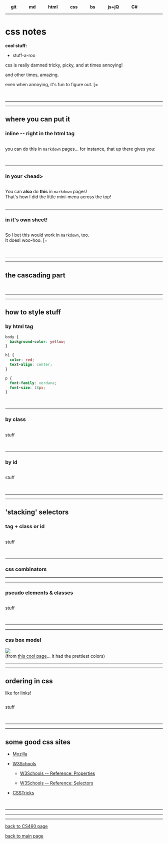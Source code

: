 <style> 
ul.nav_ul {
  list-style-type: none; margin: 0; padding: 0;
}
li.nav_li {
  display: inline; text-decoration: none; font-weight: bold; padding-left: 18px; padding-right: 18px;
}
/* gotta do Link-Visited-Hover-Active */
  a.nav_a:link { /* just plain link in it's start state */
    text-decoration: none;                      }
  a.nav_a:visited { text-decoration: none; }
  a.nav_a:hover { text-decoration: none;   color: #9900ff; }
  a.nav_a:active { text-decoration: none; }
</style>

<link rel="stylesheet" type="text/css" href="https:/Stormy9.github.io/CS460/references/styling/mystyles_b.css">

<ul class="nav_ul">
  <a class="nav_a" href="https:/Stormy9.github.io/CS460/references/git/"><li class="nav_li">git</li></a>
  <a class="nav_a" href="https:/Stormy9.github.io/CS460/references/markdown/"><li class="nav_li">md</li></a>
  <a class="nav_a" href="https:/Stormy9.github.io/CS460/references/html/"><li class="nav_li">html</li></a>
  <a class="nav_a" href="https:/Stormy9.github.io/CS460/references/css/"><li class="nav_li">css</li></a>
  <a  class="nav_a" href="https:/Stormy9.github.io/CS460/references/bootstrap/"><li class="nav_li">bs</li></a>
  <a  class="nav_a" href="https:/Stormy9.github.io/CS460/references/js_jq/"><li class="nav_li">js+jQ</li></a>
  <a  class="nav_a" href="https:/Stormy9.github.io/CS460/references/c_sharp/"><li class="nav_li">C#</li></a>
</ul>

---
# css notes  
**cool stuff:**  
* stuff-a-roo

css is really damned tricky, picky, and at times annoying!  

and other times, amazing.     

even when annoying, it's fun to figure out.   [=  


<br>

---
---
## where you can put it  
### **inline** -- right in the html tag
```css

```
you can do this in `markdown` pages... for instance, that up there gives you:  


<br>

---
### in your **\<head>**  
```css

```
You can **also** do **this** in `markdown` pages!  
That's how I did the little mini-menu across the top!  
<br>

---
### in **it's own sheet**!  
```css

```
So I bet this would work in `markdown`, too.  
It does!  woo-hoo.   [=    

<br>

---
---
## the **cascading** part  


<br>

---
---
## how to style stuff  
### by **html** tag  
```css
body {
  background-color: yellow;
}

h1 {
  color: red;
  text-align: center;
}

p {
  font-family: verdana;
  font-size: 18px;
}
```

<br>

---
### by **class**  
```css

```
stuff

<br>

---
### by **id**  
```css

```
stuff

<br>

---
---
## 'stacking' **selectors**  
### **tag** + **class** or **id**  
```css

```
stuff  

<br>

---
### css **combinators**  


---
---
### **pseudo** elements & classes  
```css

```
stuff  

<br>

---
---
### css **box model**  
<a href="https://Stormy9.github.io/CS460/references/css/images/css_box_model.PNG"><img src="https://Stormy9.github.io/CS460/references/css/images/css_box_model.PNG"></a>  
(from <a href="https://www.topalovich.com/2017/09/css-primer-for-lightning-developers-css-box-model-with-padding-margin-and-border-properties/" target="_blank">this cool page</a>... it had the prettiest colors)

---
---
## ordering in **css**  
like for links!  
```css

```
stuff

<br>

---
---
## some good css sites  
* <a href="" target="_blank">Mozilla</a>  

* <a href="https://www.w3schools.com/css/css_intro.asp" target="_blank">W3Schools</a>  

  * <a href="https://www.w3schools.com/cssref/default.asp" target="_blank">W3Schools -- Reference: Properties</a>  

  * <a href="https://www.w3schools.com/cssref/css_selectors.asp" target="_blank">W3Schools -- Reference: Selectors</a>

* <a href="" target="_blank">CSSTricks</a>  

<br>

---
---
---
[back to CS460 page](https://Stormy9.github.io/CS460#css/ "CS460 main page")   

[back to main page](https://Stormy9.github.io/ "main page")   
